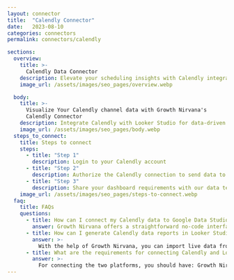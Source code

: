 ```yaml
---
layout: connector
title:  "Calendly Connector"
date:   2023-08-10
categories: connectors
permalink: connectors/calendly

sections:
  overview:
    title: >-
      Calendly Data Connector
    description: Elevate your scheduling insights with Calendly integration. Seamlessly merge event data from Calendly with Looker Studio's analytical capabilities, unlocking a comprehensive view of scheduling trends, customer engagement, and operational efficiency.
    image_url: /assets/images/seo_pages/overview.webp

  body:
    title: >-
      Visualize Your Calendly channel data with Growth Nirvana's
      Calendly Connector
    description: Integrate Calendly with Looker Studio for data-driven scheduling analytics that shape your customer interactions.
    image_url: /assets/images/seo_pages/body.webp
  steps_to_connect:
    title: Steps to connect
    steps:
      - title: "Step 1"
        description: Login to your Calendly account
      - title: "Step 2"
        description: Authorize the Calendly connection to send data to Growth Nirvana
      - title: "Step 3"
        description: Share your dashboard requirements with our data team. We will build the report for you.
    image_url: /assets/images/seo_pages/steps-to-connect.webp
  faq:
    title: FAQs
    questions:
      - title: How can I connect my Calendly data to Google Data Studio/Looker Studio?
        answer: Growth Nirvana offers a straightforward no-code interface to connect to Calendly data sources.
      - title: How can I generate Calendly data reports in Looker Studio?
        answer: >-
          With the help of Growth Nirvana, you can import live data from Calendly into Looker Studio. These data can be viewed in charts, tables, and dashboards to generate branded reports that can be shared instantly.
      - title: What are the requirements for connecting Calendly and Looker Studio?
        answer: >-
          For connecting the two platforms, you should have: Growth Nirvana Account and Calendly Ads Account
---
```

